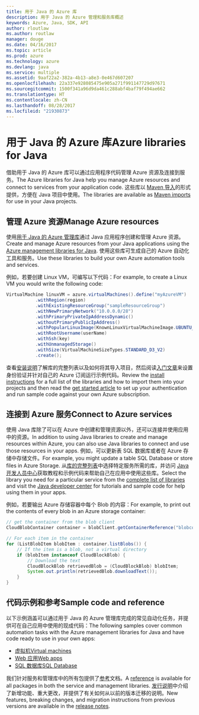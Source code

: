 ```yaml
---
title: 用于 Java 的 Azure 库
description: 用于 Java 的 Azure 管理和服务库概述
keywords: Azure, Java, SDK, API
author: rloutlaw
ms.author: routlaw
manager: douge
ms.date: 04/16/2017
ms.topic: article
ms.prod: azure
ms.technology: azure
ms.devlang: java
ms.service: multiple
ms.assetid: 9aaf22a2-382a-4b13-a8e3-0e467d607207
ms.openlocfilehash: 22a337e928085475e905a271f991147729d97671
ms.sourcegitcommit: 1500f341a96d9da461c288abf4baf79f494ae662
ms.translationtype: HT
ms.contentlocale: zh-CN
ms.lasthandoff: 08/28/2017
ms.locfileid: "21930873"
---
```

# <a name="azure-libraries-for-java"></a><span data-ttu-id="505d1-104">用于 Java 的 Azure 库</span><span class="sxs-lookup"><span data-stu-id="505d1-104">Azure libraries for Java</span></span>

<span data-ttu-id="505d1-105">借助用于 Java 的 Azure 库可以通过应用程序代码管理 Azure 资源及连接到服务。</span><span class="sxs-lookup"><span data-stu-id="505d1-105">The Azure libraries for Java help you manage Azure resources and connect to services from your application code.</span></span> <span data-ttu-id="505d1-106">这些库以 [Maven 导入](java-sdk-azure-install.md)的形式提供，方便在 Java 项目中使用。</span><span class="sxs-lookup"><span data-stu-id="505d1-106">The libraries are available as [Maven imports](java-sdk-azure-install.md) for use in your Java projects.</span></span> 

## <a name="manage-azure-resources"></a><span data-ttu-id="505d1-107">管理 Azure 资源</span><span class="sxs-lookup"><span data-stu-id="505d1-107">Manage Azure resources</span></span>

<span data-ttu-id="505d1-108">使用[用于 Java 的 Azure 管理库](java-sdk-azure-get-started.md)通过 Java 应用程序创建和管理 Azure 资源。</span><span class="sxs-lookup"><span data-stu-id="505d1-108">Create and manage Azure resources from your Java applications using the [Azure management libraries for Java](java-sdk-azure-get-started.md).</span></span> <span data-ttu-id="505d1-109">使用这些库可生成自己的 Azure 自动化工具和服务。</span><span class="sxs-lookup"><span data-stu-id="505d1-109">Use these libraries to build your own Azure automation tools and services.</span></span> 

<span data-ttu-id="505d1-110">例如，若要创建 Linux VM，可编写以下代码：</span><span class="sxs-lookup"><span data-stu-id="505d1-110">For example, to create a Linux VM you would write the following code:</span></span>

```java
VirtualMachine linuxVM = azure.virtualMachines().define("myAzureVM")
           .withRegion(region)
           .withExistingResourceGroup("sampleResourceGroup")
           .withNewPrimaryNetwork("10.0.0.0/28")
           .withPrimaryPrivateIpAddressDynamic()
           .withoutPrimaryPublicIpAddress()
           .withPopularLinuxImage(KnownLinuxVirtualMachineImage.UBUNTU_SERVER_16_04_LTS)
           .withRootUsername(userName)
           .withSsh(key)
           .withUnmanagedStorage()
           .withSize(VirtualMachineSizeTypes.STANDARD_D3_V2)
           .create();
 ```

<span data-ttu-id="505d1-111">查看[安装说明](java-sdk-azure-install.md)了解库的完整列表以及如何将其导入项目，然后阅读[入门文章](java-sdk-azure-get-started.md)来设置身份验证并针对自己的 Azure 订阅运行示例代码。</span><span class="sxs-lookup"><span data-stu-id="505d1-111">Review the [install instructions](java-sdk-azure-install.md) for a full list of the libraries and how to import them into your projects and then read the [get started article](java-sdk-azure-get-started.md) to set up your authentication and run sample code against your own Azure subscription.</span></span> 

## <a name="connect-to-azure-services"></a><span data-ttu-id="505d1-112">连接到 Azure 服务</span><span class="sxs-lookup"><span data-stu-id="505d1-112">Connect to Azure services</span></span>

<span data-ttu-id="505d1-113">使用 Java 库除了可以在 Azure 中创建和管理资源以外，还可以连接并使用应用中的资源。</span><span class="sxs-lookup"><span data-stu-id="505d1-113">In addition to using Java libraries to create and manage resources within Azure, you can also use Java libraries to connect  and use those resources in your apps.</span></span> <span data-ttu-id="505d1-114">例如，可以更新表 SQL 数据库或者在 Azure 存储中存储文件。</span><span class="sxs-lookup"><span data-stu-id="505d1-114">For example, you might update a table SQL Database or store files in Azure Storage.</span></span> <span data-ttu-id="505d1-115">从[库的完整列表](java-sdk-azure-install.md)中选择特定服务所需的库，并访问 [Java 开发人员中心](https://azure.microsoft.com/develop/java/)获取教程和示例代码来帮助自己在应用中使用这些库。</span><span class="sxs-lookup"><span data-stu-id="505d1-115">Select the library you need for a particular service from the [complete list of libraries](java-sdk-azure-install.md) and visit the [Java developer center](https://azure.microsoft.com/develop/java/) for tutorials and sample code for help using them in your apps.</span></span>

<span data-ttu-id="505d1-116">例如，若要输出 Azure 存储容器中每个 Blob 的内容：</span><span class="sxs-lookup"><span data-stu-id="505d1-116">For example, to print out the contents of every blob in an Azure storage container:</span></span>

```java
// get the container from the blob client
CloudBlobContainer container = blobClient.getContainerReference("blobcontainer");

// For each item in the container
for (ListBlobItem blobItem : container.listBlobs()) {
    // If the item is a blob, not a virtual directory
    if (blobItem instanceof CloudBlockBlob) {
        // Download the text
        CloudBlockBlob retrievedBlob = (CloudBlockBlob) blobItem;
        System.out.println(retrievedBlob.downloadText());
    }
}
```

## <a name="sample-code-and-reference"></a><span data-ttu-id="505d1-117">代码示例和参考</span><span class="sxs-lookup"><span data-stu-id="505d1-117">Sample code and reference</span></span>

<span data-ttu-id="505d1-118">以下示例涵盖可以通过用于 Java 的 Azure 管理库完成的常见自动化任务，并提供可在自己应用中使用的现成代码：</span><span class="sxs-lookup"><span data-stu-id="505d1-118">The following samples cover common automation tasks with the Azure management libraries for Java and have code ready to use in your own apps:</span></span>

- [<span data-ttu-id="505d1-119">虚拟机</span><span class="sxs-lookup"><span data-stu-id="505d1-119">Virtual machines</span></span>](java-sdk-azure-virtual-machine-samples.md)
- [<span data-ttu-id="505d1-120">Web 应用</span><span class="sxs-lookup"><span data-stu-id="505d1-120">Web apps</span></span>](java-sdk-azure-web-apps-samples.md)
- [<span data-ttu-id="505d1-121">SQL 数据库</span><span class="sxs-lookup"><span data-stu-id="505d1-121">SQL Database</span></span>](java-sdk-azure-sql-database-samples.md)
   
<span data-ttu-id="505d1-122">我们针对服务和管理库中的所有包提供了[参考](https://docs.microsoft.com/java/api)文档。</span><span class="sxs-lookup"><span data-stu-id="505d1-122">A [reference](https://docs.microsoft.com/java/api) is available for all packages in both the service and management libraries.</span></span> <span data-ttu-id="505d1-123">[发行说明](java-sdk-azure-release-notes.md)中介绍了新增功能、重大更改，并提供了有关如何从以前的版本迁移的说明。</span><span class="sxs-lookup"><span data-stu-id="505d1-123">New features, breaking changes, and migration instructions from previous versions are available in the [release notes](java-sdk-azure-release-notes.md).</span></span>